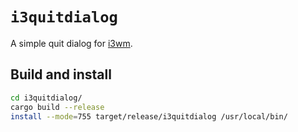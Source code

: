 [i3wm]: https://i3wm.org/

# `i3quitdialog`

A simple quit dialog for [i3wm][].

## Build and install

```sh
cd i3quitdialog/
cargo build --release
install --mode=755 target/release/i3quitdialog /usr/local/bin/
```
